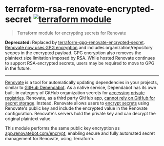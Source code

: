 # terraform-rsa-renovate-encrypted-secret [![terraform module](https://img.shields.io/badge/terraform-module-623CE4)](https://registry.terraform.io/modules/bendrucker/renovate-encrypted-secret/rsa)

> Terraform module for encrypting secrets for Renovate

**Deprecated:** Replaced by [terraform-gpg-renovate-encrypted-secret](https://github.com/bendrucker/terraform-gpg-renovate-encrypted-secret). [Renovate now uses GPG encryption](https://github.com/renovatebot/renovate/pull/11673) and includes organization/repository scopes in the encrypted payload. GPG encryption also removes the plaintext size limitation imposed by RSA. While hosted Renovate continues to support RSA-encrypted secrets, users may be required to move to GPG in the future.

<hr>

[Renovate](https://github.com/renovatebot/renovate) is a tool for automatically updating dependencies in your projects, similar to [GitHub Dependabot](https://docs.github.com/en/code-security/supply-chain-security/keeping-your-dependencies-updated-automatically/about-dependabot-version-updates). As a native service, Dependabot has its own built-in category of GitHub organization secrets for [accessing private registries](https://docs.github.com/en/code-security/supply-chain-security/keeping-your-dependencies-updated-automatically/configuration-options-for-dependency-updates#configuration-options-for-private-registries). Renovate, as a third party GitHub app, [cannot rely on GitHub for secret storage](https://docs.renovatebot.com/private-modules/#access-to-github-actions-secrets). Instead, Renovate allows users to [encrypt secrets](https://docs.renovatebot.com/private-modules/#encrypting-secrets) using Renovate's public key and include the encrypted value in the Renovate configuration. Renovate's servers hold the private key and can decrypt the original plaintext value.

This module performs the same public key encryption as [app.renovatebot.com/encrypt](https://app.renovatebot.com/encrypt), enabling secure and fully automated secret management for Renovate, using Terraform. 
